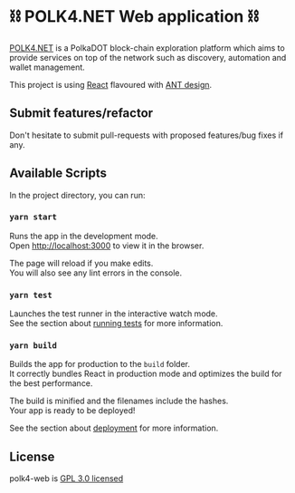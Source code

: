 # ⛓ POLK4.NET Web application ⛓

[POLK4.NET](https://polk4.net) is a PolkaDOT block-chain exploration platform which aims to provide services on top of the network such as discovery, automation and wallet management.

This project is using [React](https://reactjs.org/) flavoured with [ANT design](https://ant.design/).

## Submit features/refactor

Don't hesitate to submit pull-requests with proposed features/bug fixes if any.

## Available Scripts

In the project directory, you can run:

### `yarn start`

Runs the app in the development mode.\
Open [http://localhost:3000](http://localhost:3000) to view it in the browser.

The page will reload if you make edits.\
You will also see any lint errors in the console.

### `yarn test`

Launches the test runner in the interactive watch mode.\
See the section about [running tests](https://facebook.github.io/create-react-app/docs/running-tests) for more information.

### `yarn build`

Builds the app for production to the `build` folder.\
It correctly bundles React in production mode and optimizes the build for the best performance.

The build is minified and the filenames include the hashes.\
Your app is ready to be deployed!

See the section about [deployment](https://facebook.github.io/create-react-app/docs/deployment) for more information.

## License
polk4-web is [GPL 3.0 licensed](LICENSE)
